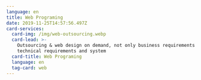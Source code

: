 ```yaml
---
language: en
title: Web Programing
date: 2019-11-25T14:57:56.497Z
card-services:
  card-img: /img/web-outsourcing.webp
  card-lead: >-
    Outsourcing & web design on demand, not only business requirements but also
    technical requirements and system 
  card-title: Web Programing
  language: en
  tag-card: web
---
```


